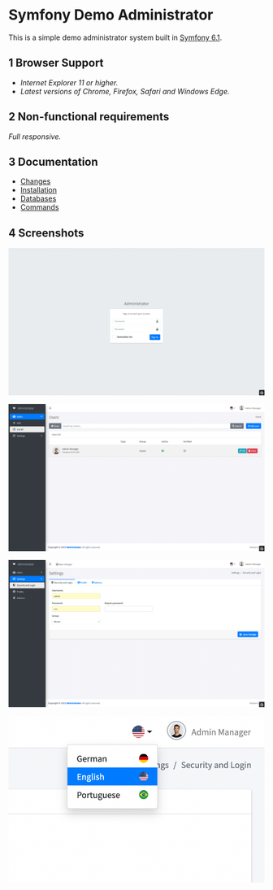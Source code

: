 # Symfony Demo Administrator 
This is a simple demo administrator system built in [Symfony 6.1](https://symfony.com/).

## 1 Browser Support

- *Internet Explorer 11 or higher.*
- *Latest versions of Chrome, Firefox, Safari and Windows Edge.*

## 2 Non-functional requirements

*Full responsive.*

## 3 Documentation

- [Changes](CHANGES.md)
- [Installation](documentation/installation.md)
- [Databases](documentation/database.md)
- [Commands](documentation/commands.md)

## 4 Screenshots

![Login](data/screenshots/login.png)

![Users](data/screenshots/users.png)

![Settings](data/screenshots/settings.png)

![Language Chooser](data/screenshots/language-chooser.png)
